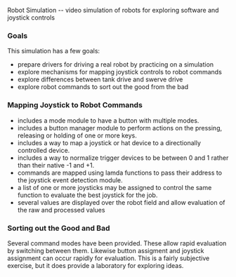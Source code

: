 Robot Simulation -- video simulation of robots for exploring software and joystick controls

### Goals
This simulation has a few goals:
- prepare drivers for driving a real robot by practicing on a simulation
- explore mechanisms for mapping joystick controls to robot commands
- explore differences between tank drive and swerve drive
- explore robot commands to sort out the good from the bad

### Mapping Joystick to Robot Commands
- includes a mode module to have a button with multiple modes.
- includes a button manager module to perform actions on the pressing, releasing or holding of one or more keys.
- includes a way to map a joystick or hat device to a directionally controlled device.
- includes a way to normalize trigger devices to be between 0 and 1 rather than their native -1 and +1.
- commands are mapped using lamda functions to pass their address to the joystick event detection module.
- a list of one or more joysticks may be assigned to control the same function to evaluate the best joystick for the job.
- several values are displayed over the robot field and allow evaluation of the raw and processed values

### Sorting out the Good and Bad
Several command modes have been provided. These allow rapid evaluation by switching between them. Likewise button assigment and joystick assignment can occur rapidly for evaluation.
This is a fairly subjective exercise, but it does provide a laboratory for exploring ideas.
